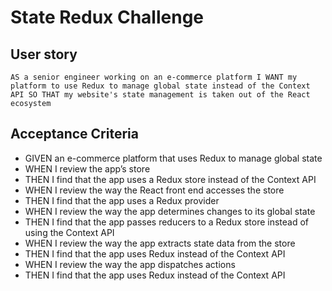 # State Redux Challenge

## User story
`AS a senior engineer working on an e-commerce platform
I WANT my platform to use Redux to manage global state instead of the Context API
SO THAT my website's state management is taken out of the React ecosystem`

## Acceptance Criteria
* GIVEN an e-commerce platform that uses Redux to manage global state
* WHEN I review the app’s store
* THEN I find that the app uses a Redux store instead of the Context API
* WHEN I review the way the React front end accesses the store
* THEN I find that the app uses a Redux provider
* WHEN I review the way the app determines changes to its global state
* THEN I find that the app passes reducers to a Redux store instead of using the Context API
* WHEN I review the way the app extracts state data from the store
* THEN I find that the app uses Redux instead of the Context API
* WHEN I review the way the app dispatches actions
* THEN I find that the app uses Redux instead of the Context API